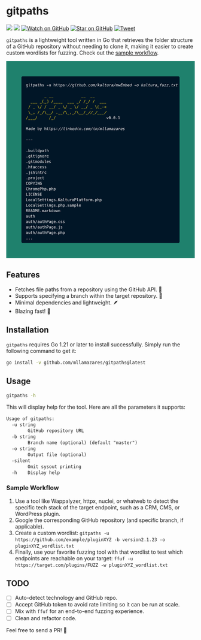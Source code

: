 # gitpaths

![](https://img.shields.io/badge/license-MIT-green)
[![](https://img.shields.io/badge/LinkedIn-0077B5?logo=linkedin&logoColor=white)](https://www.linkedin.com/in/mllamazares/)
[![Watch on GitHub](https://img.shields.io/github/watchers/mllamazares/gitpaths.svg?style=social)](https://github.com/mllamazares/gitpaths/watchers)
[![Star on GitHub](https://img.shields.io/github/stars/mllamazares/gitpaths.svg?style=social)](https://github.com/mllamazares/gitpaths/stargazers)
[![Tweet](https://img.shields.io/twitter/url/https/github.com/mllamazares/gitpaths.svg?style=social)](https://twitter.com/intent/tweet?text=Check%20out%20gitpaths%21%20https%3A%2F%2Fgithub.com%2Fmllamazares%2Fgitpaths)

`gitpaths` is a lightweight tool written in Go that retrieves the folder structure of a GitHub repository without needing to clone it, making it easier to create custom wordlists for fuzzing. Check out the [sample workflow](#sample-workflow).

![gitpaths demo screenshot](demo.png)

## Features

- Fetches file paths from a repository using the GitHub API. 🔭
- Supports specifying a branch within the target repository. 🎯
- Minimal dependencies and lightweight. 🪶
- Blazing fast! 🚀

## Installation

`gitpaths` requires Go 1.21 or later to install successfully. Simply run the following command to get it:

```bash
go install -v github.com/mllamazares/gitpaths@latest
```

## Usage

```bash
gitpaths -h
```

This will display help for the tool. Here are all the parameters it supports:

```
Usage of gitpaths:
  -u string
    	GitHub repository URL
  -b string
    	Branch name (optional) (default "master")
  -o string
    	Output file (optional)
  -silent
    	Omit sysout printing
  -h	Display help
```

### Sample Workflow

1. Use a tool like Wappalyzer, httpx, nuclei, or whatweb to detect the specific tech stack of the target endpoint, such as a CRM, CMS, or WordPress plugin.
2. Google the corresponding GitHub repository (and specific branch, if applicable).
3. Create a custom wordlist: `gitpaths -u https://github.com/example/pluginXYZ -b version2.1.23 -o pluginXYZ_wordlist.txt`
4. Finally, use your favorite fuzzing tool with that wordlist to test which endpoints are reachable on your target: `ffuf -u https://target.com/plugins/FUZZ -w pluginXYZ_wordlist.txt`

## TODO
- [ ] Auto-detect technology and GitHub repo.
- [ ] Accept GitHub token to avoid rate limiting so it can be run at scale. 
- [ ] Mix with `ffuf` for an end-to-end fuzzing experience.
- [ ] Clean and refactor code.

Feel free to send a PR! 🙌